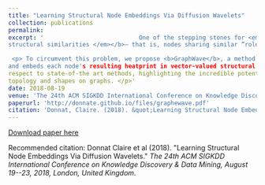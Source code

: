```yaml
---
title: "Learning Structural Node Embeddings Via Diffusion Wavelets"
collection: publications
permalink: 
excerpt: '							 One of the stepping stones for <em> understanding and characterizing network structures </em>consists in the <b><em>representation and detection of
structural similarities </em></b>– that is, nodes sharing similar ”roles” in the network while residing in different parts of the graphs. However, this is a challenging unsupervised learning task, which usually requires the enumeration and hand-tailoring of graph topological features deemed relevant for the task by the data analyst. </p>

 <p> To circumvent this problem, we propose <b>GraphWave</b>, a method based on Spectral Heat Wavelet for detecting structural similarities. Similar to sonar detection, <b>GraphWave</b> probes the network by diffusing heat wavelets 
and embeds each node's resulting heatprint in vector-valued structural signature. This has exhibited competitive results with
respect to state-of-the art methods, highlighting the incredible potential of spectral wavelets as tools for characterizing
topology and shapes on graphs. </p>'
date: 2018-08-19
venue: 'The 24th ACM SIGKDD International Conference on Knowledge Discovery & Data Mining, August 19--23, 2018, London, United Kingdom'
paperurl: 'http://donnate.github.io/files/graphewave.pdf'
citation: 'Donnat, Claire. (2018). &quot;Learning Structural Node Embeddings Via Diffusion Wavelets.&quot; <i>The 24th ACM SIGKDD International Conference on Knowledge Discovery & Data Mining, August 19--23, 2018, London, United Kingdom</i>.'
---
```


[Download paper here](http://donnate.github.io/files/graphwave.pdf)

Recommended citation: Donnat Claire et al (2018). "Learning Structural Node Embeddings Via Diffusion Wavelets." <i>The 24th ACM SIGKDD International Conference on Knowledge Discovery & Data Mining, August 19--23, 2018, London, United Kingdom</i>.
